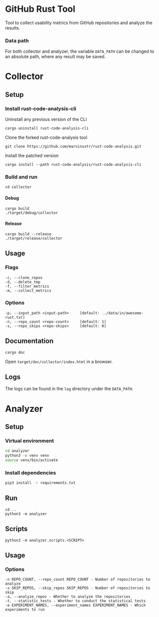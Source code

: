 # GitHub Rust Tool

Tool to collect usability metrics from GitHub repositories and analyze the results.

### Data path

For both collector and analyzer, the variable `DATA_PATH` can be changed to an absolute path, where any result may be saved.

# Collector

## Setup

### Install rust-code-analysis-cli

Uninstall any previous version of the CLI

```shell
cargo uninstall rust-code-analysis-cli
```

Clone the forked rust-code-analysis tool

```shell
git clone https://github.com/marvinsxtr/rust-code-analysis.git
```

Install the patched version

```shell
cargo install --path rust-code-analysis/rust-code-analysis-cli
```

### Build and run

```
cd collector
```

#### Debug

```shell
cargo build
./target/debug/collector
```

#### Release

```shell
cargo build --release
./target/release/collector
```

## Usage

### Flags

```
-c, --clone_repos        
-d, --delete_tmp         
-f, --filter_metrics     
-m, --collect_metrics    
```

### Options

```
-p, --input_path <input-path>     [default: ../data/in/awesome-rust.txt]
-n, --repo_count <repo-count>     [default: 1]
-s, --repo_skips <repo-skips>     [default: 0]
```

## Documentation

```
cargo doc
```

Open `target/doc/collector/index.html` in a browser.

## Logs

The logs can be found in the `log` directory under the `DATA_PATH`.

# Analyzer

## Setup

### Virtual environment

```sh
cd analyzer
python3 -m venv venv
source venv/bin/activate
```

### Install dependencies

```sh
pip3 install -r requirements.txt
```

## Run

```
cd ..
python3 -m analyzer
```

## Scripts

```
python3 -m analyzer.scripts.<SCRIPT>
```

## Usage

### Options

```
-n REPO_COUNT, --repo_count REPO_COUNT - Number of repositories to analyze
-s SKIP_REPOS, --skip_repos SKIP_REPOS - Number of repositories to skip
-a, --analyze_repos - Whether to analyze the repositories
-t, --statistic_tests - Whether to conduct the statistical tests
-e EXPERIMENT_NAMES, --experiment_names EXPERIMENT_NAMES - Which experiments to run
```